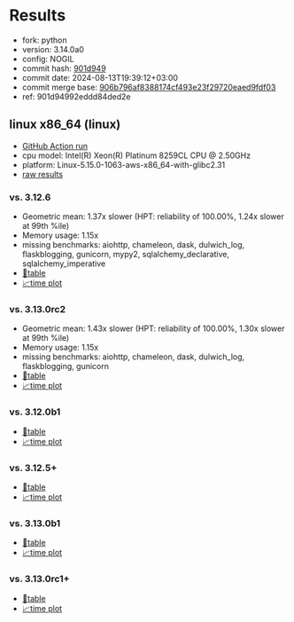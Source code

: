 # Results

- fork: python
- version: 3.14.0a0
- config: NOGIL
- commit hash: [901d949](https://github.com/python/cpython/commit/901d949)
- commit date: 2024-08-13T19:39:12+03:00
- commit merge base: [906b796af8388174cf493e23f29720eaed9fdf03](https://github.com/python/cpython/commit/906b796af8388174cf493e23f29720eaed9fdf03)
- ref: 901d94992eddd84ded2e

## linux x86_64 (linux)

- [GitHub Action run](https://github.com/facebookexperimental/free-threading-benchmarking/actions/runs/10376477734)
- cpu model: Intel(R) Xeon(R) Platinum 8259CL CPU @ 2.50GHz
- platform: Linux-5.15.0-1063-aws-x86_64-with-glibc2.31
- [raw results](bm-20240813-linux-x86_64-python-901d94992eddd84ded2e-3.14.0a0-901d949.json)

### vs. 3.12.6

- Geometric mean: 1.37x slower (HPT: reliability of 100.00%, 1.24x slower at 99th %ile)
- Memory usage: 1.15x
- missing benchmarks: aiohttp, chameleon, dask, dulwich_log, flaskblogging, gunicorn, mypy2, sqlalchemy_declarative, sqlalchemy_imperative
- [📄table](bm-20240813-linux-x86_64-python-901d94992eddd84ded2e-3.14.0a0-901d949-vs-3.12.6.md)
- [📈time plot](bm-20240813-linux-x86_64-python-901d94992eddd84ded2e-3.14.0a0-901d949-vs-3.12.6.svg)

### vs. 3.13.0rc2

- Geometric mean: 1.43x slower (HPT: reliability of 100.00%, 1.30x slower at 99th %ile)
- Memory usage: 1.15x
- missing benchmarks: aiohttp, chameleon, dask, dulwich_log, flaskblogging, gunicorn
- [📄table](bm-20240813-linux-x86_64-python-901d94992eddd84ded2e-3.14.0a0-901d949-vs-3.13.0rc2.md)
- [📈time plot](bm-20240813-linux-x86_64-python-901d94992eddd84ded2e-3.14.0a0-901d949-vs-3.13.0rc2.svg)

### vs. 3.12.0b1

- [📄table](bm-20240813-linux-x86_64-python-901d94992eddd84ded2e-3.14.0a0-901d949-vs-3.12.0b1.md)
- [📈time plot](bm-20240813-linux-x86_64-python-901d94992eddd84ded2e-3.14.0a0-901d949-vs-3.12.0b1.svg)

### vs. 3.12.5+

- [📄table](bm-20240813-linux-x86_64-python-901d94992eddd84ded2e-3.14.0a0-901d949-vs-3.12.5%2B.md)
- [📈time plot](bm-20240813-linux-x86_64-python-901d94992eddd84ded2e-3.14.0a0-901d949-vs-3.12.5%2B.svg)

### vs. 3.13.0b1

- [📄table](bm-20240813-linux-x86_64-python-901d94992eddd84ded2e-3.14.0a0-901d949-vs-3.13.0b1.md)
- [📈time plot](bm-20240813-linux-x86_64-python-901d94992eddd84ded2e-3.14.0a0-901d949-vs-3.13.0b1.svg)

### vs. 3.13.0rc1+

- [📄table](bm-20240813-linux-x86_64-python-901d94992eddd84ded2e-3.14.0a0-901d949-vs-3.13.0rc1%2B.md)
- [📈time plot](bm-20240813-linux-x86_64-python-901d94992eddd84ded2e-3.14.0a0-901d949-vs-3.13.0rc1%2B.svg)


